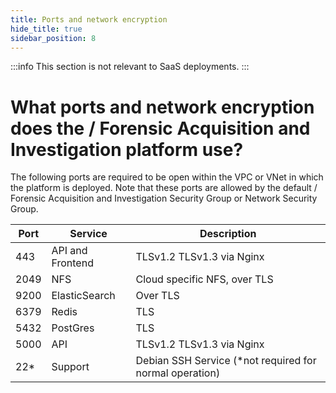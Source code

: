 ```yaml
---
title: Ports and network encryption
hide_title: true
sidebar_position: 8
---
```


:::info
This section is not relevant to SaaS deployments.
:::

# What ports and network encryption does the / Forensic Acquisition and Investigation platform use?

The following ports are required to be open within the VPC or VNet in which the platform is deployed.
Note that these ports are allowed by the default / Forensic Acquisition and Investigation Security Group or Network Security Group. 

 
| Port | Service | Description |
|------|---------|-------------|
| 443  | API and Frontend | TLSv1.2 TLSv1.3 via Nginx |
| 2049 | NFS | Cloud specific NFS, over TLS |
| 9200 | ElasticSearch | Over TLS |
| 6379 | Redis | TLS |
| 5432 | PostGres | TLS |
| 5000 | API | TLSv1.2 TLSv1.3 via Nginx |
| 22*  | Support | Debian SSH Service (*not required for normal operation) |

